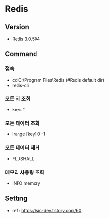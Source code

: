 # Redis

## Version
 - Redis 3.0.504

## Command

### 접속
 - cd C:\Program Files\Redis (#Redis default dir)
 - redis-cli

### 모든 키 조회
 - keys *

### 모든 데이터 조회
 - lrange [key] 0 -1

### 모든 데이터 제거
 - FLUSHALL

### 메모리 사용량 조회
 - INFO memory

## Setting
 - ref : https://sic-dev.tistory.com/60
